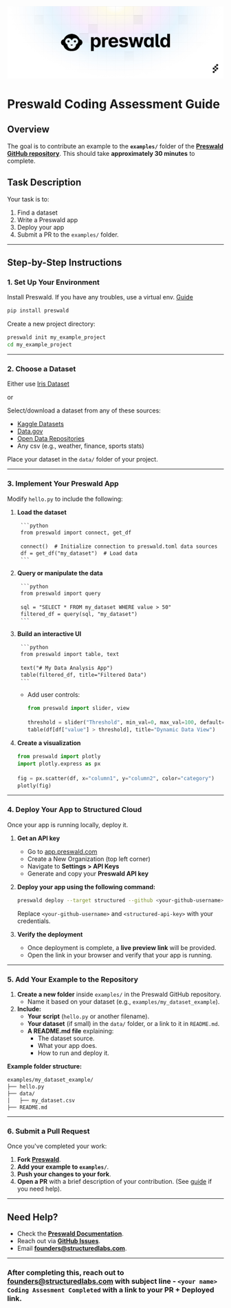 <p align="center">
  <img src="./PreswaldBanner.png" alt="Logo">
</p>

# **Preswald Coding Assessment Guide**

## **Overview**

The goal is to contribute an example to the **`examples/`** folder of the **[Preswald GitHub repository](https://github.com/StructuredLabs/preswald)**. This should take **approximately 30 minutes** to complete.

## **Task Description**

Your task is to:

1. Find a dataset
2. Write a Preswald app 
3. Deploy your app
4. Submit a PR to the `examples/` folder.

---

## **Step-by-Step Instructions**

### **1. Set Up Your Environment**

Install Preswald. If you have any troubles, use a virtual env. [Guide](https://docs.preswald.com/usage/troubleshooting#set-up-a-virtual-environment)

```bash
pip install preswald
```

Create a new project directory:

```bash
preswald init my_example_project
cd my_example_project
```

---

### **2. Choose a Dataset**

Either use [Iris Dataset](https://gist.github.com/netj/8836201#file-iris-csv )

or

Select/download a dataset from any of these sources:

- [Kaggle Datasets](https://www.kaggle.com/datasets)
- [Data.gov](https://www.data.gov/)
- [Open Data Repositories](https://github.com/awesomedata/awesome-public-datasets)
- Any csv (e.g., weather, finance, sports stats)

Place your dataset in the `data/` folder of your project.

---

### **3. Implement Your Preswald App**

Modify `hello.py` to include the following:

1. **Load the dataset**
            
        ```python
        from preswald import connect, get_df
        
        connect()  # Initialize connection to preswald.toml data sources
        df = get_df("my_dataset")  # Load data
        ```
        
2. **Query or manipulate the data**
            
        ```python
        from preswald import query
        
        sql = "SELECT * FROM my_dataset WHERE value > 50"
        filtered_df = query(sql, "my_dataset")
        ```
        
3. **Build an interactive UI**
            
        ```python
        from preswald import table, text
        
        text("# My Data Analysis App")
        table(filtered_df, title="Filtered Data")
        ```
        
    - Add user controls:
        
        ```python
        from preswald import slider, view
        
        threshold = slider("Threshold", min_val=0, max_val=100, default=50)
        table(df[df["value"] > threshold], title="Dynamic Data View")
        ```
        
4. **Create a visualization**
    
    ```python
    from preswald import plotly
    import plotly.express as px
    
    fig = px.scatter(df, x="column1", y="column2", color="category")
    plotly(fig)
    ```

---

### **4. Deploy Your App to Structured Cloud**

Once your app is running locally, deploy it.

1. **Get an API key**
    
    - Go to [app.preswald.com](https://app.preswald.com/)
    - Create a New Organization (top left corner)
    - Navigate to **Settings > API Keys**
    - Generate and copy your **Preswald API key**
      
2. **Deploy your app using the following command:**
    
    ```bash
    preswald deploy --target structured --github <your-github-username> --api-key <structured-api-key> hello.py
    ```
    
    Replace `<your-github-username>` and `<structured-api-key>` with your credentials.
    
3. **Verify the deployment**
    
    - Once deployment is complete, a **live preview link** will be provided.
    - Open the link in your browser and verify that your app is running.

---

### **5. Add Your Example to the Repository**

1. **Create a new folder** inside `examples/` in the Preswald GitHub repository.
    - Name it based on your dataset (e.g., `examples/my_dataset_example`).
2. **Include:**
    - **Your script** (`hello.py` or another filename).
    - **Your dataset** (if small) in the `data/` folder, or a link to it in `README.md`.
    - **A README.md file** explaining:
        - The dataset source.
        - What your app does.
        - How to run and deploy it.

**Example folder structure:**

```
examples/my_dataset_example/
├── hello.py
├── data/
│   ├── my_dataset.csv
├── README.md
```

---

### **6. Submit a Pull Request**

Once you've completed your work:

1. **Fork [Preswald](https://github.com/StructuredLabs/preswald)**.
2. **Add your example to `examples/`**.
3. **Push your changes to your fork**.
4. **Open a PR** with a brief description of your contribution. (See [guide](https://github.com/StructuredLabs/preswald/blob/main/CONTRIBUTING.md) if you need help).

---

## **Need Help?**

- Check the **[Preswald Documentation](https://docs.preswald.com/)**.
- Reach out via [**GitHub Issues**](https://github.com/StructuredLabs/preswald/issues).
- Email **[founders@structuredlabs.com](mailto:founders@structuredlabs.com)**.

---

### **After completing this, reach out to founders@structuredlabs.com with subject line - `<your name> Coding Assesment Completed`** with a link to your PR + Deployed link.
